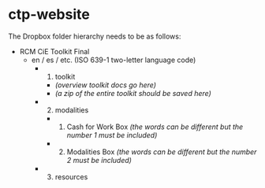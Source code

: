 # ctp-website

The Dropbox folder hierarchy needs to be as follows:

- RCM CiE Toolkit Final
  - en / es / etc. (ISO 639-1 two-letter language code)
    - 1. toolkit
      - *(overview toolkit docs go here)*
      - *(a zip of the entire toolkit should be saved here)*
    - 2. modalities
      - 1. Cash for Work Box *(the words can be different but the number 1 must be included)*
      - 2. Modalities Box *(the words can be different but the number 2 must be included)*
    - 3. resources
